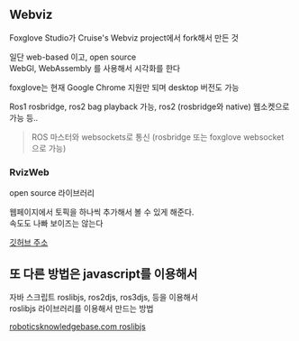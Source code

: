 ## Webviz
Foxglove Studio가  Cruise's Webviz project에서 fork해서 만든 것

일단 web-based 이고, open source  
WebGl, WebAssembly 를 사용해서 시각화를 한다   

foxglove는 현재 Google Chrome 지원만 되며 desktop 버전도 가능   

Ros1 rosbridge, ros2 bag playback 가능, ros2 (rosbridge와 native)
웹소켓으로 가능 등..


> ROS 마스터와  websockets로 통신 (rosbridge 또는 foxglove websocket 으로 가능)




### RvizWeb

open source  라이브러리  

웹페이지에서 토픽을 하나씩 추가해서 볼 수 있게 해준다.  
속도도 나빠 보이즈는 않는다   

[깃허브 주소](https://github.com/osrf/rvizweb)


## 또 다른 방법은 javascript를 이용해서 
자바 스크립트 roslibjs, ros2djs, ros3djs, 등을 이용해서   
roslibjs 라이브러리를 이용해서 만드는 방법

[roboticsknowledgebase.com roslibjs](https://roboticsknowledgebase.com/wiki/tools/roslibjs/)











